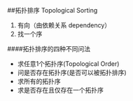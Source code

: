 ##拓扑排序 Topological  Sorting

1. 有向（由依赖关系 dependency）
2. 找一个序

####拓扑排序的四种不同问法

- 求任意1个拓扑序(Topological Order) 
- 问是否存在拓扑序(是否可以被拓扑排序) 
- 求所有的拓扑序 
- 求是否存在且仅存在一个拓扑序
